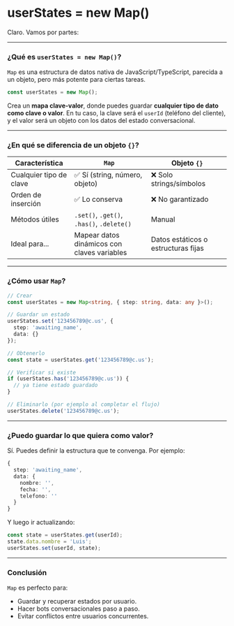 


# userStates = new Map()

Claro. Vamos por partes:

---

### ¿Qué es `userStates = new Map()`?

`Map` es una estructura de datos nativa de JavaScript/TypeScript, parecida a un objeto, pero más potente para ciertas tareas.

```ts
const userStates = new Map();
```

Crea un **mapa clave-valor**, donde puedes guardar **cualquier tipo de dato como clave o valor**. En tu caso, la clave será el `userId` (teléfono del cliente), y el valor será un objeto con los datos del estado conversacional.

---

### ¿En qué se diferencia de un objeto `{}`?

| Característica          | `Map`                                       | Objeto `{}`                         |
| ----------------------- | ------------------------------------------- | ----------------------------------- |
| Cualquier tipo de clave | ✅ Sí (string, número, objeto)               | ❌ Solo strings/símbolos             |
| Orden de inserción      | ✅ Lo conserva                               | ❌ No garantizado                    |
| Métodos útiles          | `.set()`, `.get()`, `.has()`, `.delete()`   | Manual                              |
| Ideal para...           | Mapear datos dinámicos con claves variables | Datos estáticos o estructuras fijas |

---

### ¿Cómo usar `Map`?

```ts
// Crear
const userStates = new Map<string, { step: string, data: any }>();

// Guardar un estado
userStates.set('123456789@c.us', {
  step: 'awaiting_name',
  data: {}
});

// Obtenerlo
const state = userStates.get('123456789@c.us');

// Verificar si existe
if (userStates.has('123456789@c.us')) {
  // ya tiene estado guardado
}

// Eliminarlo (por ejemplo al completar el flujo)
userStates.delete('123456789@c.us');
```

---

### ¿Puedo guardar lo que quiera como valor?

Sí. Puedes definir la estructura que te convenga. Por ejemplo:

```ts
{
  step: 'awaiting_name',
  data: {
    nombre: '',
    fecha: '',
    telefono: ''
  }
}
```

Y luego ir actualizando:

```ts
const state = userStates.get(userId);
state.data.nombre = 'Luis';
userStates.set(userId, state);
```

---

### Conclusión

`Map` es perfecto para:

* Guardar y recuperar estados por usuario.
* Hacer bots conversacionales paso a paso.
* Evitar conflictos entre usuarios concurrentes.

